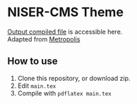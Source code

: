 # NISER-CMS Theme

[Output compiled file](demo/main.pdf) is accessible here.  
Adapted from [Metropolis](https://github.com/matze/mtheme)  

## How to use

1. Clone this repository, or download zip.
1. Edit `main.tex`
1. Compile with `pdflatex main.tex`

